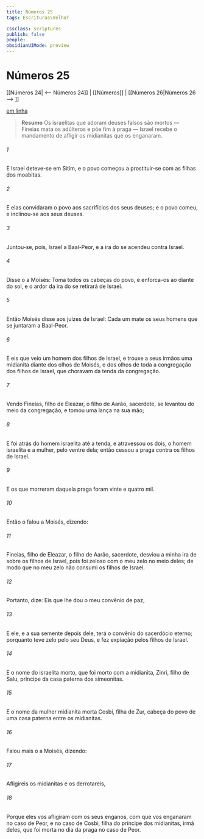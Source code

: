 ```yaml
---
title: Números 25
tags: Escrituras\VelhoT

cssclass: scriptures
publish: false
people:
obsidianUIMode: preview
---
```


# Números 25
[[Números 24| <-- Números 24]] | [[Números]] | [[Números 26|Números 26 --> ]]

[em linha](https://churchofjesuschrist.org/study/scriptures/ot/num/25?lang=por)

> __Resumo__
Os israelitas que adoram deuses falsos são mortos — Fineias mata os adúlteros e põe fim à praga — Israel recebe o mandamento de afligir os midianitas que os enganaram.

###### 1 
E Israel deteve-se em Sitim, e o povo começou a prostituir-se com as filhas dos moabitas.

###### 2 
E elas convidaram o povo aos sacrifícios dos seus deuses; e o povo comeu, e inclinou-se aos seus deuses.

###### 3 
Juntou-se, pois, Israel a Baal-Peor, e a ira do  se acendeu contra Israel.

###### 4 
Disse o  a Moisés: Toma todos os cabeças do povo, e enforca-os ao  diante do sol, e o ardor da ira do  se retirará de Israel.

###### 5 
Então Moisés disse aos juízes de Israel: Cada um mate os seus homens que se juntaram a Baal-Peor.

###### 6 
E eis que veio um homem dos filhos de Israel, e trouxe a seus irmãos uma midianita diante dos olhos de Moisés, e dos olhos de toda a congregação dos filhos de Israel, que choravam  da tenda da congregação.

###### 7 
Vendo  Fineias, filho de Eleazar, o filho de Aarão, sacerdote, se levantou do meio da congregação, e tomou uma lança na sua mão;

###### 8 
E foi atrás do homem israelita até a tenda, e atravessou os dois, o homem israelita e a mulher, pelo ventre dela; então cessou a praga contra os filhos de Israel.

###### 9 
E os que morreram daquela praga foram vinte e quatro mil.

###### 10 
Então o  falou a Moisés, dizendo:

###### 11 
Fineias, filho de Eleazar, o filho de Aarão, sacerdote, desviou a minha ira de sobre os filhos de Israel, pois foi zeloso com o meu zelo no meio deles; de modo que no meu zelo não consumi os filhos de Israel.

###### 12 
Portanto, dize: Eis que lhe dou o meu convênio de paz,

###### 13 
E ele, e a sua semente depois dele, terá o convênio do sacerdócio eterno; porquanto teve zelo pelo seu Deus, e fez expiação pelos filhos de Israel.

###### 14 
E o nome do israelita morto, que foi morto com a midianita,  Zinri, filho de Salu, príncipe da casa paterna dos simeonitas.

###### 15 
E o nome da mulher midianita morta  Cosbi, filha de Zur, cabeça do povo de uma casa paterna entre os midianitas.

###### 16 
Falou mais o  a Moisés, dizendo:

###### 17 
Afligireis os midianitas e os derrotareis,

###### 18 
Porque eles vos afligiram com os seus enganos, com que vos enganaram no caso de Peor, e no caso de Cosbi, filha do príncipe dos midianitas, irmã deles, que foi morta no dia da praga no caso de Peor.

